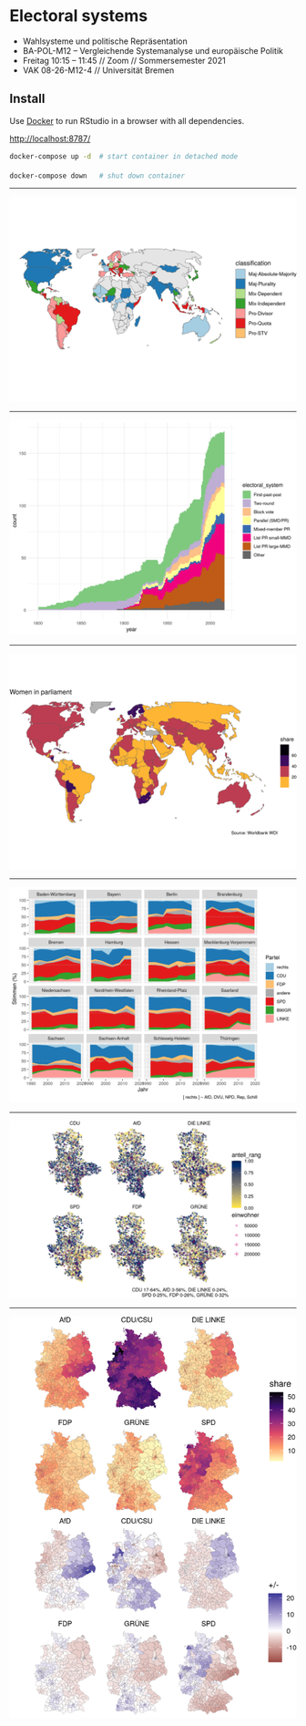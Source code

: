 # Electoral systems

+ Wahlsysteme und politische Repräsentation
+ BA-POL-M12 – Vergleichende Systemanalyse und europäische Politik
+ Freitag 10:15 – 11:45 // Zoom // Sommersemester 2021
+ VAK 08-26-M12-4 // Universität Bremen

## Install

Use [Docker](https://docs.docker.com/get-docker/) to run RStudio in a browser with all dependencies.

<http://localhost:8787/>

```sh
docker-compose up -d  # start container in detached mode

docker-compose down   # shut down container
```

---

![](1-electoral-systems/z-electoral-systems-map.png)

---

![](2-evolution-v-dem/z-vdem-electoral-system.png)

---

![](3-women-representation/z-parliament-share.png)

---

![](4-wid-bundeslaender/wid-ergebnisse-b.png)

---

![](5-wahl-st-2021/z-wahl-st-karte.png)

---

![](6-btw-wahlkreise/z-btw17-vote-share.png)

